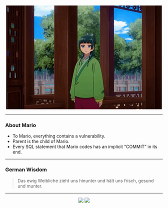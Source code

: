 <p align="center">
  <img src="assets/maomao.gif" />
</p>

---

### About Mario
- To Mario, everything contains a vulnerability.
- Parent is the child of Mario.
- Every SQL statement that Mario codes has an implicit “COMMIT” in its end.

---

### German Wisdom
> Das ewig Weibliche zieht uns hinunter und hält uns frisch, gesund und munter.

---

<p align="center">
  <a>
    <img height="180em" src="https://github-readme-stats-eight-theta.vercel.app/api?username=Torfkopp&show_icons=true&theme=dark&include_all_commits=true&count_private=true"/>
  </a>
  <a href="https://github.com/Torfkopp?tab=repositories">
    <img height="180em" src="https://github-readme-stats-eight-theta.vercel.app/api/top-langs/?username=torfkopp&layout=compact&theme=dark&langs_count=8&hide=java"/>
  </a>
</p>
